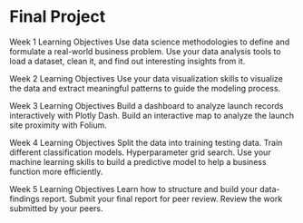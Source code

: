 # Final Project

Week 1
Learning Objectives
Use data science methodologies to define and formulate a real-world business problem.
Use your data analysis tools to load a dataset, clean it, and find out interesting insights from it.

Week 2
Learning Objectives
Use your data visualization skills to visualize the data and extract meaningful patterns to guide the modeling process.

Week 3
Learning Objectives
Build a dashboard to analyze launch records interactively with Plotly Dash.
Build an interactive map to analyze the launch site proximity with Folium.

Week 4
Learning Objectives
Split the data into training testing data.
Train different classification models.
Hyperparameter grid search.
Use your machine learning skills to build a predictive model to help a business function more efficiently.

Week 5
Learning Objectives
Learn how to structure and build your data-findings report.
Submit your final report for peer review.
Review the work submitted by your peers.
